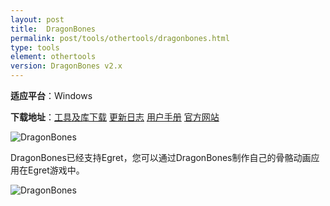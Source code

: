 ```yaml
---
layout: post
title:  DragonBones
permalink: post/tools/othertools/dragonbones.html
type: tools
element: othertools
version: DragonBones v2.x
---
```


**适应平台**：Windows

**下载地址**：<a href="http://update.egret-labs.org/DragonBones/DragonBones-v3.0.0.zip">工具及库下载</a>    <a href="https://github.com/DragonBones/DesignPanel/blob/master/docs/Design%20Panel%203.0.0%20Release%20Notes.md" target="_blank">更新日志</a>    <a href="http://dragonbones.effecthub.com/DBGettingStarted_V2.0_cn.html" target="_blank">用户手册</a>    <a href="http://dragonbones.github.io" target="_blank">官方网站</a>

![DragonBones]({{site.baseurl}}/assets/img/dragonbones-logo.png)

DragonBones已经支持Egret，您可以通过DragonBones制作自己的骨骼动画应用在Egret游戏中。

![DragonBones]({{site.baseurl}}/assets/img/dragonbones1.png)



